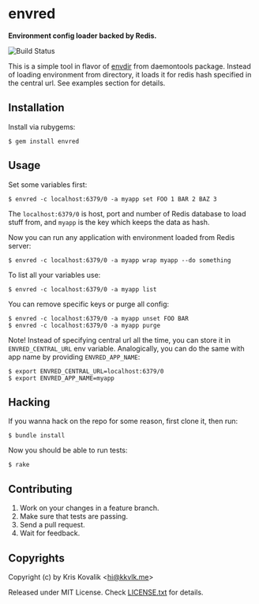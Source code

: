 # envred

**Environment config loader backed by Redis.**

![Build Status](https://app.wercker.com/status/0aa6c6c8ed8cd84fb608604ae7dc7604/s/)

This is a simple tool in flavor of [envdir](http://cr.yp.to/daemontools/envdir.html) from
daemontools package. Instead of loading environment from directory, it loads it for redis hash
specified in the central url. See examples section for details.

## Installation

Install via rubygems:

    $ gem install envred

## Usage

Set some variables first:

    $ envred -c localhost:6379/0 -a myapp set FOO 1 BAR 2 BAZ 3

The `localhost:6379/0` is host, port and number of Redis database to load
stuff from, and `myapp` is the key which keeps the data as hash.

Now you can run any application with environment loaded from Redis server:

    $ envred -c localhost:6379/0 -a myapp wrap myapp --do something

To list all your variables use:

    $ envred -c localhost:6379/0 -a myapp list

You can remove specific keys or purge all config:

    $ envred -c localhost:6379/0 -a myapp unset FOO BAR
    $ envred -c localhost:6379/0 -a myapp purge

Note! Instead of specifying central url all the time, you can store it
in `ENVRED_CENTRAL_URL` env variable. Analogically, you can do the same with app
name by providing `ENVRED_APP_NAME`:

    $ export ENVRED_CENTRAL_URL=localhost:6379/0
    $ export ENVRED_APP_NAME=myapp

## Hacking

If you wanna hack on the repo for some reason, first clone it, then run:

    $ bundle install

Now you should be able to run tests:

    $ rake

## Contributing

1. Work on your changes in a feature branch.
2. Make sure that tests are passing.
3. Send a pull request.
4. Wait for feedback.

## Copyrights

Copyright (c) by Kris Kovalik <<hi@kkvlk.me>>

Released under MIT License. Check [LICENSE.txt](LICENSE.txt) for details.
